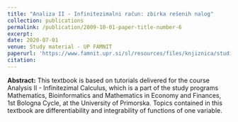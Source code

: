 ```yaml
---
title: "Analiza II - Infinitezimalni račun: zbirka rešenih nalog"
collection: publications
permalink: /publication/2009-10-01-paper-title-number-6
excerpt: 
date: 2020-07-01
venue: Study material - UP FAMNIT
paperurl: 'https://www.famnit.upr.si/sl/resources/files/knjiznica/studijsko-gradivo/bapic2020analizaii-zbirkaresenihnalog.pdf'
citation: 
---
```


**Abstract:** This textbook is based on tutorials delivered for the course Analysis II - Infinitezimal Calculus, which is a part of the study programs Mathematics, Bioinformatics and Mathematics in Economy and Finances, 1st Bologna Cycle, at the University of Primorska. Topics contained in this textbook are differentiability and integrability of functions of one variable.


